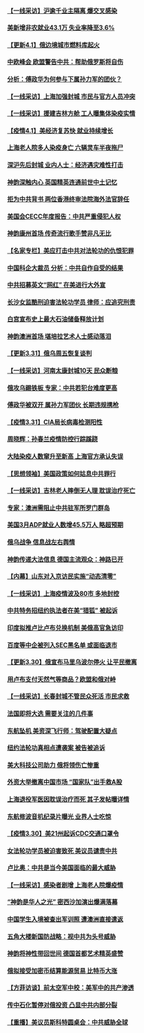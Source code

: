 #### [【一线采访】沪逾千业主隔离 爆交叉感染](../pages/nf4514/n13688846.md?t=04020405) 
#### [美新增非农就业43.1万 失业率降至3.6%](../pages/nf4514/n13689262.md?t=04020405) 
#### [【更新4.1】俄边境城市燃料库起火](../pages/nf4514/n13688930.md?t=04020405) 
#### [中欧峰会 欧盟警告中共：帮助俄罗斯将自伤](../pages/nf4514/n13688810.md?t=04020405) 
#### [分析：傅政华为何参与下属孙力军的团伙？](../pages/nf4514/n13688553.md?t=04020405) 
#### [【一线采访】上海加强封城 市民与官方人员冲突](../pages/nf4514/n13687989.md?t=04020405) 
#### [【一线采访】援建吉林方舱 工人曝集体染疫实情](../pages/nf4514/n13688306.md?t=04020405) 
#### [【疫情4.1】美经济复苏快 就业持续增长](../pages/nf4514/n13688194.md?t=04020405) 
#### [上海老人院多人染疫身亡 六辆灵车半夜拖尸](../pages/nf4514/n13687060.md?t=04020405) 
#### [深沪先后封城 业内人士：经济遇灾难性打击](../pages/nf4514/n13687737.md?t=04020405) 
#### [神韵深触内心 英国精英连通前世中土记忆](../pages/nf4514/n13688230.md?t=04020405) 
#### [拒为中共背书 两位香港终审法院海外法官辞任](../pages/nf4514/n13688240.md?t=04020405) 
#### [美国会CECC年度报告：中共严重侵犯人权](../pages/nf4514/n13687784.md?t=04020405) 
#### [神韵康州首场 传奇流行歌手赞非凡无比](../pages/nf4514/n13687854.md?t=04020405) 
#### [【名家专栏】美应打击中共对法轮功的仇恨犯罪](../pages/nf4514/n13683636.md?t=04020405) 
#### [中国科企大裁员 分析：中共自作自受的结果](../pages/nf4514/n13687089.md?t=04020405) 
#### [中共招募英文“网红” 在美进行大外宣](../pages/nf4514/n13686907.md?t=04020405) 
#### [长沙女监酷刑迫害法轮功学员 律师：应追究刑责](../pages/nf4514/n13684077.md?t=04020405) 
#### [白宫宣布史上最大石油储备释放计划](../pages/nf4514/n13686959.md?t=04020405) 
#### [神韵澳洲首场 堪培拉艺术人士感动落泪](../pages/nf4514/n13687066.md?t=04020405) 
#### [【更新3.31】俄乌周五恢复谈判](../pages/nf4514/n13686004.md?t=04020405) 
#### [【一线采访】河南太康封城10天 民众断粮](../pages/nf4514/n13686135.md?t=04020405) 
#### [俄攻乌踢铁板 专家：中共若犯台难度更高](../pages/nf4514/n13681383.md?t=04020405) 
#### [傅政华被双开 属孙力军团伙 长期违规携枪](../pages/nf4514/n13685927.md?t=04020405) 
#### [【疫情3.31】CIA局长病毒检测阳性](../pages/nf4514/n13685504.md?t=04020405) 
#### [周晓辉：孙春兰疫情防控行踪蹊跷](../pages/nf4514/n13683831.md?t=04020405) 
#### [大陆染疫人数窜升至新高 上海官方承认失误](../pages/nf4514/n13685251.md?t=04020405) 
#### [【思想领袖】美国政策如何姑息中共罪行](../pages/nf4514/n13654193.md?t=04020405) 
#### [【一线采访】吉林老人摔倒无人理 耽误治疗死亡](../pages/nf4514/n13685746.md?t=04020405) 
#### [专家：澳洲需阻止中共驻军所罗门群岛](../pages/nf4514/n13685555.md?t=04020405) 
#### [美国3月ADP就业人数增45.5万人 略超预期](../pages/nf4514/n13684903.md?t=04020405) 
#### [俄乌战争 信息战左右舆情](../pages/nf4514/n13684987.md?t=04020405) 
#### [神韵传递大法信息 德国主流观众：神路已开](../pages/nf4514/n13684680.md?t=04020405) 
#### [【内幕】山东对入京访民实施“动态清零”](../pages/nf4514/n13684663.md?t=04020405) 
#### [【一线采访】上海疫情波及80市 多地封控](../pages/nf4514/n13684549.md?t=04020405) 
#### [中共特务招纽约执法者在美“猎狐” 被起诉](../pages/nf4514/n13684494.md?t=04020405) 
#### [印度拟推卢比卢布兑换机制 美俄高官急访印](../pages/nf4514/n13684425.md?t=04020405) 
#### [百度等中企被列入SEC黑名单 或面临退市](../pages/nf4514/n13684166.md?t=04020405) 
#### [【更新3.30】俄宣布马里乌波尔停火 让平民撤离](../pages/nf4514/n13683312.md?t=04020405) 
#### [用卢布支付天然气等商品？欧盟和俄对峙](../pages/nf4514/n13684096.md?t=04020405) 
#### [【一线采访】长春封城不管民众死活 市民求救](../pages/nf4514/n13683449.md?t=04020405) 
#### [法国即将大选 需要关注的几件事](../pages/nf4514/n13683808.md?t=04020405) 
#### [东航坠机 美资深飞行师：驾驶配置大疑点](../pages/nf4514/n13683989.md?t=04020405) 
#### [纽约法轮功真相点遭袭案 被告被追诉](../pages/nf4514/n13682451.md?t=04020405) 
#### [美大科技公司助力 俄将领伤亡惨重](../pages/nf4514/n13683899.md?t=04020405) 
#### [外资大举撤离中国市场 “国家队”出手救A股](../pages/nf4514/n13683770.md?t=04020405) 
#### [上海退役军医因耽误治疗而死 其子发帖曝详情](../pages/nf4514/n13682858.md?t=04020405) 
#### [东航修波音机纪录片曝光 业界人士吃惊](../pages/nf4514/n13681599.md?t=04020405) 
#### [【疫情3.30】美21州起诉CDC交通口罩令](../pages/nf4514/n13681868.md?t=04020405) 
#### [女法轮功学员被迫害致死 美议员谴责中共](../pages/nf4514/n13682069.md?t=04020405) 
#### [卢比奥：中共是当今美国面临的最大威胁](../pages/nf4514/n13682531.md?t=04020405) 
#### [【一线采访】感染者剧增 上海老人院爆疫情](../pages/nf4514/n13682806.md?t=04020405) 
#### [“神韵是华人之光” 密西沙加演出爆满落幕](../pages/nf4514/n13682869.md?t=04020405) 
#### [中国学生入境被查出军训照 遭澳洲直接遣返](../pages/nf4514/n13682914.md?t=04020405) 
#### [五角大楼新国防战略：视中共为头号威胁](../pages/nf4514/n13682512.md?t=04020405) 
#### [神韵将神性带回世间 德国首都艺术精英盛赞](../pages/nf4514/n13682628.md?t=04020405) 
#### [俄拟接受加密币结算能源贸易 比特币大涨](../pages/nf4514/n13682181.md?t=04020405) 
#### [【方菲访谈】前太空军中校：美军中的共产渗透](../pages/nf4514/n13681422.md?t=04020405) 
#### [传中石化暂停对俄投资 凸显中共内部分裂](../pages/nf4514/n13682268.md?t=04020405) 
#### [【重播】美议员斯科特圆桌会：中共威胁全球](../pages/nf4514/n13681321.md?t=04020405) 
